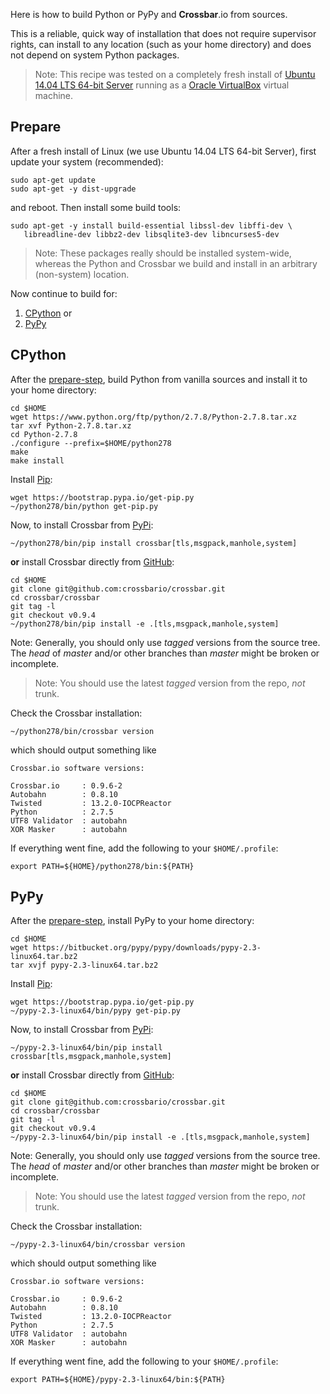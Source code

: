 Here is how to build Python or PyPy and **Crossbar**.io from sources.

This is a reliable, quick way of installation that does not require supervisor rights, can install to any location (such as your home directory) and does not depend on system Python packages.

> Note: This recipe was tested on a completely fresh install of [Ubuntu](http://www.ubuntu.com/) [14.04 LTS 64-bit Server](http://www.ubuntu.com/download/server) running as a [Oracle VirtualBox](https://www.virtualbox.org/) virtual machine.


## Prepare

After a fresh install of Linux (we use Ubuntu 14.04 LTS 64-bit Server), first update your system (recommended):

```console
sudo apt-get update
sudo apt-get -y dist-upgrade
```

and reboot. Then install some build tools:

```console
sudo apt-get -y install build-essential libssl-dev libffi-dev \
   libreadline-dev libbz2-dev libsqlite3-dev libncurses5-dev
```

> Note: These packages really should be installed system-wide, whereas the Python and Crossbar we build and install in an arbitrary (non-system) location.

Now continue to build for:

 1. [CPython](#cpython) or
 2. [PyPy](#pypy)


## CPython

After the [prepare-step](#prepare), build Python from vanilla sources and install it to your home directory:

```console
cd $HOME
wget https://www.python.org/ftp/python/2.7.8/Python-2.7.8.tar.xz
tar xvf Python-2.7.8.tar.xz
cd Python-2.7.8
./configure --prefix=$HOME/python278
make
make install
```

Install [Pip](https://pypi.python.org/pypi/pip):

```console
wget https://bootstrap.pypa.io/get-pip.py
~/python278/bin/python get-pip.py
```

Now, to install Crossbar from [PyPi](https://pypi.python.org/pypi/crossbar):

```console
~/python278/bin/pip install crossbar[tls,msgpack,manhole,system]
```

**or** install Crossbar directly from [GitHub](https://github.com/crossbario/crossbar):

```console
cd $HOME
git clone git@github.com:crossbario/crossbar.git
cd crossbar/crossbar
git tag -l
git checkout v0.9.4
~/python278/bin/pip install -e .[tls,msgpack,manhole,system]
```

Note: Generally, you should only use *tagged* versions from the source tree. The *head* of *master* and/or other branches than *master* might be broken or incomplete.
> Note: You should use the latest *tagged* version from the repo, *not* trunk.

Check the Crossbar installation:

```console
~/python278/bin/crossbar version
```

which should output something like

```console
Crossbar.io software versions:

Crossbar.io     : 0.9.6-2
Autobahn        : 0.8.10
Twisted         : 13.2.0-IOCPReactor
Python          : 2.7.5
UTF8 Validator  : autobahn
XOR Masker      : autobahn
```

If everything went fine, add the following to your `$HOME/.profile`:

```console
export PATH=${HOME}/python278/bin:${PATH}
```

## PyPy

After the [prepare-step](#prepare), install PyPy to your home directory:

```console
cd $HOME
wget https://bitbucket.org/pypy/pypy/downloads/pypy-2.3-linux64.tar.bz2
tar xvjf pypy-2.3-linux64.tar.bz2
```

Install [Pip](https://pypi.python.org/pypi/pip):

```console
wget https://bootstrap.pypa.io/get-pip.py
~/pypy-2.3-linux64/bin/pypy get-pip.py
```

Now, to install Crossbar from [PyPi](https://pypi.python.org/pypi/crossbar):

```console
~/pypy-2.3-linux64/bin/pip install crossbar[tls,msgpack,manhole,system]
```

**or** install Crossbar directly from [GitHub](https://github.com/crossbario/crossbar):

```console
cd $HOME
git clone git@github.com:crossbario/crossbar.git
cd crossbar/crossbar
git tag -l
git checkout v0.9.4
~/pypy-2.3-linux64/bin/pip install -e .[tls,msgpack,manhole,system]
```

Note: Generally, you should only use *tagged* versions from the source tree. The *head* of *master* and/or other branches than *master* might be broken or incomplete.
> Note: You should use the latest *tagged* version from the repo, *not* trunk.

Check the Crossbar installation:

```console
~/pypy-2.3-linux64/bin/crossbar version
```

which should output something like

```console
Crossbar.io software versions:

Crossbar.io     : 0.9.6-2
Autobahn        : 0.8.10
Twisted         : 13.2.0-IOCPReactor
Python          : 2.7.5
UTF8 Validator  : autobahn
XOR Masker      : autobahn
```

If everything went fine, add the following to your `$HOME/.profile`:

```console
export PATH=${HOME}/pypy-2.3-linux64/bin:${PATH}
```
